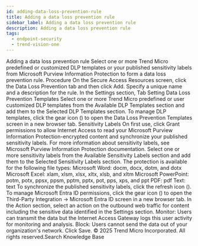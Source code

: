 ```yaml
---
id: adding-data-loss-prevention-rule
title: Adding a data loss prevention rule
sidebar_label: Adding a data loss prevention rule
description: Adding a data loss prevention rule
tags:
  - endpoint-security
  - trend-vision-one
---
```


 Adding a data loss prevention rule Select one or more Trend Micro predefined or customized DLP templates or your published sensitivity labels from Microsoft Purview Information Protection to form a data loss prevention rule. Procedure On the Secure Access Resources screen, click the Data Loss Prevention tab and then click Add. Specify a unique name and a description for the rule. In the Settings section, Tab Setting Data Loss Prevention Templates Select one or more Trend Micro predefined or user customized DLP templates from the Available DLP Templates section and add them to the Selected DLP Templates section. To manage DLP templates, click the gear icon () to open the Data Loss Prevention Templates screen in a new browser tab. Sensitivity Labels On first use, click Grant permissions to allow Internet Access to read your Microsoft Purview Information Protection-encrypted content and synchronize your published sensitivity labels. For more information about sensitivity labels, see Microsoft Purview Information Protection documentation. Select one or more sensitivity labels from the Available Sensitivity Labels section and add them to the Selected Sensitivity Labels section. The protection is available for the following file types: Microsoft Word: docm, docx, dotm, and dotx Microsoft Excel: xlam, xlsm, xlsx, xltx, xlsb, and xltm Microsoft PowerPoint: potm, potx, ppsx, ppsm, pptm, pptx, pot, pps, xps, and ppt PDF: pdf Text: text To synchronize the published sensitivity labels, click the refresh icon (). To manage Microsoft Entra ID permissions, click the gear icon () to open the Third-Party Integration → Microsoft Entra ID screen in a new browser tab. In the Action section, select an action on the outbound web traffic for content including the sensitive data identified in the Settings section. Monitor: Users can transmit the data but the Internet Access Gateway logs this user activity for monitoring and analysis. Block: Users cannot send the data out of your organization's network. Click Save. © 2025 Trend Micro Incorporated. All rights reserved.Search Knowledge Base